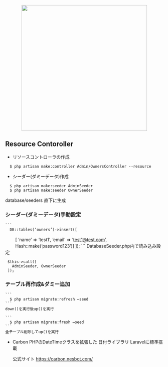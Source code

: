 <p align="center"><a href="https://laravel.com" target="_blank"><img src='images/logo.png' width="400"></a></p>



## Resource Contoroller


- リソースコントローラの作成
```
  $ php artisan make:controller Admin/OwnersController --resource
```

- シーダー(ダミーデータ)作成
```
  $ php artisan make:seeder AdminSeeder
  $ php artisan make:seeder OwnerSeeder
```
  database/seeders 直下に生成
  ### シーダー(ダミーデータ)手動設定
    ```
      DB::tables(‘owners’)->insert([
　　    [ ‘name’ => ‘test1’, ‘email’ => ‘test1@test.com’,
　　    Hash::make(‘password123’)]
      ]);
    ```
   DatabaseSeeder.php内で読み込み設定
   ```
    $this->call([
      AdminSeeder, OwnerSeeder
    ]);
   ```

  ### テーブル再作成&ダミー追加
    ```
      $ php artisan migrate:refresh ̶seed
    ```
    down()を実行後up()を実行

    ```
      $ php artisan migrate:fresh ̶seed
    ```
    全テーブル削除してup()を実行

- Carbon
  PHPのDateTimeクラスを拡張した
  日付ライブラリ
  Laravelに標準搭載

  公式サイト
    https://carbon.nesbot.com/
